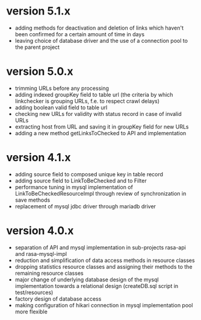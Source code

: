 # version 5.1.x
- adding methods for deactivation and deletion of links which haven't been confirmed for a certain amount of time in days
- leaving choice of database driver and the use of a connection pool to the parent project

# version 5.0.x
- trimming URLs before any processing
- adding indexed groupKey field to table url (the criteria by which linkchecker is grouping URLs, f.e. to respect crawl delays)
- adding boolean valid field to table url
- checking new URLs for validity with status record in case of invalid URLs
- extracting host from URL and saving it in groupKey field for new URLs  
- adding a new method getLinksToChecked to API and implementation

# version 4.1.x
- adding source field to composed unique key in table record
- adding source field to LinkToBeChecked and to Filter
- performance tuning in mysql implementation of LinkToBeCheckedResourceImpl through review of synchronization in save methods
- replacement of mysql jdbc driver through mariadb driver

# version 4.0.x
- separation of API and mysql implementation in sub-projects rasa-api and rasa-mysql-impl
- reduction and simplification of data access methods in resource classes
- dropping statistics resource classes and assigning their methods to the remaining resource classes
- major change of underlying database design of the mysql implementation towards a relational design (createDB.sql script in test/resources)
- factory design of database access
- making configuration of hikari connection in mysql implementation pool more flexible    